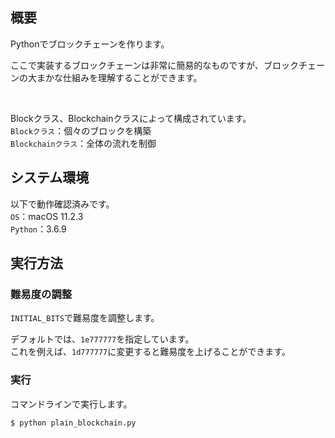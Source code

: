 ## 概要
Pythonでブロックチェーンを作ります。
  
ここで実装するブロックチェーンは非常に簡易的なものですが、ブロックチェーンの大まかな仕組みを理解することができます。

<br>

Blockクラス、Blockchainクラスによって構成されています。  
`Blockクラス`：個々のブロックを構築  
`Blockchainクラス`：全体の流れを制御



## システム環境
以下で動作確認済みです。  
`OS`：macOS 11.2.3  
`Python`：3.6.9



## 実行方法
### 難易度の調整
`INITIAL_BITS`で難易度を調整します。

デフォルトでは、`1e777777`を指定しています。  
これを例えば、`1d777777`に変更すると難易度を上げることができます。


### 実行
コマンドラインで実行します。
```
$ python plain_blockchain.py
```
